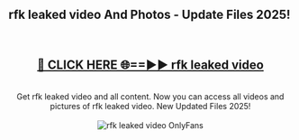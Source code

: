 <h2>rfk leaked video And Photos - Update Files 2025!</h2>
<br>
<div align="center">
<h2><a href="https://betterlinks.top/A2PfLJ" rel="nofollow">🔴 CLICK HERE 🌐==►► rfk leaked video</a></h2>
<br>
Get rfk leaked video and all content. Now you can access all videos and pictures of rfk leaked video. New Updated Files 2025!
<br>
<br>
<a href="https://betterlinks.top/A2PfLJ" rel="nofollow" data-target="animated-image.originalLink"><img src="https://i.imgur.com/dJHk4Zq.gif" alt="rfk leaked video OnlyFans" style="max-width: 100%; display: inline-block;" data-target="animated-image.originalImage"></a>
</div>
<br>